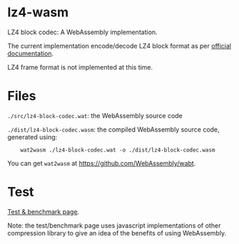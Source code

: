 # lz4-wasm

LZ4 block codec: A WebAssembly implementation.

The current implementation encode/decode LZ4 block format as per [official documentation](https://github.com/lz4/lz4/blob/dev/doc/lz4_Block_format.md).

LZ4 frame format is not implemented at this time.

# Files

`./src/lz4-block-codec.wat`: the WebAssembly source code

`./dist/lz4-block-codec.wasm`: the compiled WebAssembly source code, generated using:

        wat2wasm ./lz4-block-codec.wat -o ./dist/lz4-block-codec.wasm

You can get `wat2wasm` at <https://github.com/WebAssembly/wabt>.

# Test

[Test & benchmark page](https://gorhill.github.io/lz4-wasm/test/index.html).

Note: the test/benchmark page uses javascript implementations of other compression library to give an idea of the benefits of using WebAssembly.
